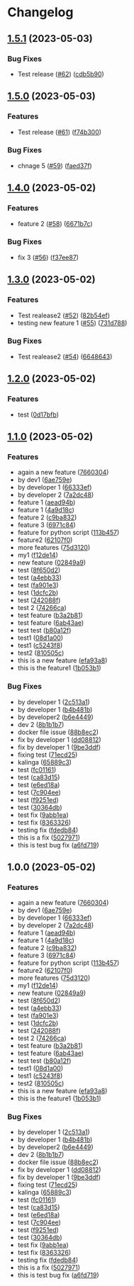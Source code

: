 # Changelog

## [1.5.1](https://github.com/kalingaru48/sample_.net_app/compare/v1.5.0...v1.5.1) (2023-05-03)


### Bug Fixes

* Test release ([#62](https://github.com/kalingaru48/sample_.net_app/issues/62)) ([cdb5b90](https://github.com/kalingaru48/sample_.net_app/commit/cdb5b9037f7ea8af7859a55ced834935bff7f1e8))

## [1.5.0](https://github.com/kalingaru48/sample_.net_app/compare/v1.4.0...v1.5.0) (2023-05-03)


### Features

* Test release ([#61](https://github.com/kalingaru48/sample_.net_app/issues/61)) ([f74b300](https://github.com/kalingaru48/sample_.net_app/commit/f74b3007fd4d17e94aeddaba9db6bc529004d804))


### Bug Fixes

* chnage 5 ([#59](https://github.com/kalingaru48/sample_.net_app/issues/59)) ([faed37f](https://github.com/kalingaru48/sample_.net_app/commit/faed37fb1a395b8e3653794a428136e2b6465e4c))

## [1.4.0](https://github.com/kalingaru48/sample_.net_app/compare/v1.3.0...v1.4.0) (2023-05-02)


### Features

* feature 2 ([#58](https://github.com/kalingaru48/sample_.net_app/issues/58)) ([6671b7c](https://github.com/kalingaru48/sample_.net_app/commit/6671b7cb580783f2fc6381cbd23ab0e084d54c04))


### Bug Fixes

* fix 3 ([#56](https://github.com/kalingaru48/sample_.net_app/issues/56)) ([f37ee87](https://github.com/kalingaru48/sample_.net_app/commit/f37ee870beb610a74cc7bada06788b5f49a3ceee))

## [1.3.0](https://github.com/kalingaru48/sample_.net_app/compare/v1.2.0...v1.3.0) (2023-05-02)


### Features

* Test realease2 ([#52](https://github.com/kalingaru48/sample_.net_app/issues/52)) ([82b54ef](https://github.com/kalingaru48/sample_.net_app/commit/82b54ef95d45e78d66045fad46e902ea8151d952))
* testing new feature 1 ([#55](https://github.com/kalingaru48/sample_.net_app/issues/55)) ([731d788](https://github.com/kalingaru48/sample_.net_app/commit/731d788d1dd1991d3fd43b9ec29b1509fe77f299))


### Bug Fixes

* Test realease2 ([#54](https://github.com/kalingaru48/sample_.net_app/issues/54)) ([6648643](https://github.com/kalingaru48/sample_.net_app/commit/664864341d58a30124efbc223760574692c016f3))

## [1.2.0](https://github.com/kalingaru48/sample_.net_app/compare/v1.1.0...v1.2.0) (2023-05-02)


### Features

* test ([0d17bfb](https://github.com/kalingaru48/sample_.net_app/commit/0d17bfb239a2fe1a4f404c590d425f6473ad85ce))

## [1.1.0](https://github.com/kalingaru48/sample_.net_app/compare/v1.0.0...v1.1.0) (2023-05-02)


### Features

* again a new feature ([7660304](https://github.com/kalingaru48/sample_.net_app/commit/7660304cbc75895feeaafdd9d5f7584b79913879))
* by dev1 ([6ae759e](https://github.com/kalingaru48/sample_.net_app/commit/6ae759e052b86577b8a941d2e7910355cdd3b287))
* by developer 1 ([66333ef](https://github.com/kalingaru48/sample_.net_app/commit/66333ef3c19e8eb73a5c4f2edae5b0c4e6ae0989))
* by developer 2 ([7a2dc48](https://github.com/kalingaru48/sample_.net_app/commit/7a2dc480149d0f03756c930f0c267aeb38efc8fb))
* feature 1 ([aead94b](https://github.com/kalingaru48/sample_.net_app/commit/aead94b5f77d7aeacb119b788afd1ff4ec6635c3))
* feature 1 ([4a9d18c](https://github.com/kalingaru48/sample_.net_app/commit/4a9d18c5988280c437b5772bdabad47aec9fcb9c))
* feature 2 ([c9ba832](https://github.com/kalingaru48/sample_.net_app/commit/c9ba83278b4b034979835e44be0e881b685befed))
* feature 3 ([6971c84](https://github.com/kalingaru48/sample_.net_app/commit/6971c84b4ff5b2c524ff54542b92b0d95539fc65))
* feature for python script ([113b457](https://github.com/kalingaru48/sample_.net_app/commit/113b4574bcf8220dc3a48475ac457ef9ac702297))
* feature2 ([62107f0](https://github.com/kalingaru48/sample_.net_app/commit/62107f01ab07ac06637bbc2e62dcfc80b0bf14f5))
* more features ([75d3120](https://github.com/kalingaru48/sample_.net_app/commit/75d3120f540eb8883e78b09507669ed7821ff24d))
* my1 ([f12de14](https://github.com/kalingaru48/sample_.net_app/commit/f12de14b0523eda1e48641134d5253d35fc3a56f))
* new feature ([02849a9](https://github.com/kalingaru48/sample_.net_app/commit/02849a9b14235a4255b27d080abb9d6fe69d91fd))
* test ([8f650d2](https://github.com/kalingaru48/sample_.net_app/commit/8f650d2c11dc99defd7ef070b47e93cbfaa10600))
* test ([a4ebb33](https://github.com/kalingaru48/sample_.net_app/commit/a4ebb33ca3b006ab4f5b8ddf859499572e55224a))
* test ([fa901e3](https://github.com/kalingaru48/sample_.net_app/commit/fa901e37716d58392b9b88ff53ec418a384d419b))
* test ([1dcfc2b](https://github.com/kalingaru48/sample_.net_app/commit/1dcfc2bde367b61bc95ff9817b4a476b9025c916))
* test ([242088f](https://github.com/kalingaru48/sample_.net_app/commit/242088ff875c0b712bdc552abdb54c775206d70f))
* test 2 ([74266ca](https://github.com/kalingaru48/sample_.net_app/commit/74266ca8ff85f429290967d1540e14986d230a4c))
* test feature ([b3a2b81](https://github.com/kalingaru48/sample_.net_app/commit/b3a2b817ae6727291bba54b0c587cceeaddd4ce8))
* test feature ([6ab43ae](https://github.com/kalingaru48/sample_.net_app/commit/6ab43aea8ff4e32846b8131dba7a420d7eca4c21))
* test test ([b80a12f](https://github.com/kalingaru48/sample_.net_app/commit/b80a12f8b671387091948b9368be764e1eb7bcbe))
* test1 ([08d1a00](https://github.com/kalingaru48/sample_.net_app/commit/08d1a0084f2179504de8858fce936da509138a07))
* test1 ([c5243f8](https://github.com/kalingaru48/sample_.net_app/commit/c5243f8e2336347ae3446a4fabb8564375018e51))
* test2 ([810505c](https://github.com/kalingaru48/sample_.net_app/commit/810505c9dfb18050f5939cfe7582cd101775ce3a))
* this is a new feature ([efa93a8](https://github.com/kalingaru48/sample_.net_app/commit/efa93a8993688be4d2fa751ea400cdb4fc8842bf))
* this is the feature1 ([1b053b1](https://github.com/kalingaru48/sample_.net_app/commit/1b053b10a389abeec676178d4f53f7ff2bdcaedd))


### Bug Fixes

* by developer 1 ([2c513a1](https://github.com/kalingaru48/sample_.net_app/commit/2c513a102656c8d07987e7d3e2d4ab7a2738691d))
* by developer 1 ([b4b481b](https://github.com/kalingaru48/sample_.net_app/commit/b4b481b90da7cd32cb9b3a070aea024396fa5842))
* by developer2 ([b6e4449](https://github.com/kalingaru48/sample_.net_app/commit/b6e444958d3e3d84026fa2927cda5a7659df5545))
* dev 2 ([8b1b1b7](https://github.com/kalingaru48/sample_.net_app/commit/8b1b1b72653cfff7b31c274dfcebc5cb0fd4c467))
* docker file issue ([88b8ec2](https://github.com/kalingaru48/sample_.net_app/commit/88b8ec2fec8fa1700cc49d32772743a56c745fa6))
* fix by developer 1 ([dd08812](https://github.com/kalingaru48/sample_.net_app/commit/dd08812b78042eb5c702a3ebfba63f18260b0b88))
* fix by developer 1 ([9be3ddf](https://github.com/kalingaru48/sample_.net_app/commit/9be3ddf95cfda63d70557063994833bc8fdc11d4))
* fixing test ([71ecd25](https://github.com/kalingaru48/sample_.net_app/commit/71ecd25f73cf5ddc8dff6e6c799494922d14ff9c))
* kalinga ([65889c3](https://github.com/kalingaru48/sample_.net_app/commit/65889c383138db0b5929dbea86617fed654dd5de))
* test ([fc01161](https://github.com/kalingaru48/sample_.net_app/commit/fc01161cd075e77e24f23c1dc28ce98645d22e09))
* test ([ca83d15](https://github.com/kalingaru48/sample_.net_app/commit/ca83d15cf2acb7be95dbc0d1fe5111d6bc7df1e8))
* test ([e6ed18a](https://github.com/kalingaru48/sample_.net_app/commit/e6ed18a18a5408f9be68618d0118b69323269e4e))
* test ([7c904ee](https://github.com/kalingaru48/sample_.net_app/commit/7c904eebd25a7e407ee820e22f8657c4dd3bdc49))
* test ([f9251ed](https://github.com/kalingaru48/sample_.net_app/commit/f9251ede7e4dd9852e295d629d2e31ccf51bd47d))
* test ([30364db](https://github.com/kalingaru48/sample_.net_app/commit/30364db37de42d0f7bed970768646ba31ce91124))
* test fix ([9abb1ea](https://github.com/kalingaru48/sample_.net_app/commit/9abb1ea9ec1947913d30120487ab3998b2bd0586))
* test fix ([8363326](https://github.com/kalingaru48/sample_.net_app/commit/8363326a6ce0b108764e64033c4e12a0e76481f9))
* testing fix ([fdedb84](https://github.com/kalingaru48/sample_.net_app/commit/fdedb845bae29fdffa73fc9a197dac4f3eb24349))
* this is a fix ([5027971](https://github.com/kalingaru48/sample_.net_app/commit/50279713e25b702ad5200c0fb1b6cf64f3884e83))
* this is test bug fix ([a6fd719](https://github.com/kalingaru48/sample_.net_app/commit/a6fd719f1b98aadd2e110c98b0a7f5966872c742))

## 1.0.0 (2023-05-02)


### Features

* again a new feature ([7660304](https://github.com/kalingaru48/sample_.net_app/commit/7660304cbc75895feeaafdd9d5f7584b79913879))
* by dev1 ([6ae759e](https://github.com/kalingaru48/sample_.net_app/commit/6ae759e052b86577b8a941d2e7910355cdd3b287))
* by developer 1 ([66333ef](https://github.com/kalingaru48/sample_.net_app/commit/66333ef3c19e8eb73a5c4f2edae5b0c4e6ae0989))
* by developer 2 ([7a2dc48](https://github.com/kalingaru48/sample_.net_app/commit/7a2dc480149d0f03756c930f0c267aeb38efc8fb))
* feature 1 ([aead94b](https://github.com/kalingaru48/sample_.net_app/commit/aead94b5f77d7aeacb119b788afd1ff4ec6635c3))
* feature 1 ([4a9d18c](https://github.com/kalingaru48/sample_.net_app/commit/4a9d18c5988280c437b5772bdabad47aec9fcb9c))
* feature 2 ([c9ba832](https://github.com/kalingaru48/sample_.net_app/commit/c9ba83278b4b034979835e44be0e881b685befed))
* feature 3 ([6971c84](https://github.com/kalingaru48/sample_.net_app/commit/6971c84b4ff5b2c524ff54542b92b0d95539fc65))
* feature for python script ([113b457](https://github.com/kalingaru48/sample_.net_app/commit/113b4574bcf8220dc3a48475ac457ef9ac702297))
* feature2 ([62107f0](https://github.com/kalingaru48/sample_.net_app/commit/62107f01ab07ac06637bbc2e62dcfc80b0bf14f5))
* more features ([75d3120](https://github.com/kalingaru48/sample_.net_app/commit/75d3120f540eb8883e78b09507669ed7821ff24d))
* my1 ([f12de14](https://github.com/kalingaru48/sample_.net_app/commit/f12de14b0523eda1e48641134d5253d35fc3a56f))
* new feature ([02849a9](https://github.com/kalingaru48/sample_.net_app/commit/02849a9b14235a4255b27d080abb9d6fe69d91fd))
* test ([8f650d2](https://github.com/kalingaru48/sample_.net_app/commit/8f650d2c11dc99defd7ef070b47e93cbfaa10600))
* test ([a4ebb33](https://github.com/kalingaru48/sample_.net_app/commit/a4ebb33ca3b006ab4f5b8ddf859499572e55224a))
* test ([fa901e3](https://github.com/kalingaru48/sample_.net_app/commit/fa901e37716d58392b9b88ff53ec418a384d419b))
* test ([1dcfc2b](https://github.com/kalingaru48/sample_.net_app/commit/1dcfc2bde367b61bc95ff9817b4a476b9025c916))
* test ([242088f](https://github.com/kalingaru48/sample_.net_app/commit/242088ff875c0b712bdc552abdb54c775206d70f))
* test 2 ([74266ca](https://github.com/kalingaru48/sample_.net_app/commit/74266ca8ff85f429290967d1540e14986d230a4c))
* test feature ([b3a2b81](https://github.com/kalingaru48/sample_.net_app/commit/b3a2b817ae6727291bba54b0c587cceeaddd4ce8))
* test feature ([6ab43ae](https://github.com/kalingaru48/sample_.net_app/commit/6ab43aea8ff4e32846b8131dba7a420d7eca4c21))
* test test ([b80a12f](https://github.com/kalingaru48/sample_.net_app/commit/b80a12f8b671387091948b9368be764e1eb7bcbe))
* test1 ([08d1a00](https://github.com/kalingaru48/sample_.net_app/commit/08d1a0084f2179504de8858fce936da509138a07))
* test1 ([c5243f8](https://github.com/kalingaru48/sample_.net_app/commit/c5243f8e2336347ae3446a4fabb8564375018e51))
* test2 ([810505c](https://github.com/kalingaru48/sample_.net_app/commit/810505c9dfb18050f5939cfe7582cd101775ce3a))
* this is a new feature ([efa93a8](https://github.com/kalingaru48/sample_.net_app/commit/efa93a8993688be4d2fa751ea400cdb4fc8842bf))
* this is the feature1 ([1b053b1](https://github.com/kalingaru48/sample_.net_app/commit/1b053b10a389abeec676178d4f53f7ff2bdcaedd))


### Bug Fixes

* by developer 1 ([2c513a1](https://github.com/kalingaru48/sample_.net_app/commit/2c513a102656c8d07987e7d3e2d4ab7a2738691d))
* by developer 1 ([b4b481b](https://github.com/kalingaru48/sample_.net_app/commit/b4b481b90da7cd32cb9b3a070aea024396fa5842))
* by developer2 ([b6e4449](https://github.com/kalingaru48/sample_.net_app/commit/b6e444958d3e3d84026fa2927cda5a7659df5545))
* dev 2 ([8b1b1b7](https://github.com/kalingaru48/sample_.net_app/commit/8b1b1b72653cfff7b31c274dfcebc5cb0fd4c467))
* docker file issue ([88b8ec2](https://github.com/kalingaru48/sample_.net_app/commit/88b8ec2fec8fa1700cc49d32772743a56c745fa6))
* fix by developer 1 ([dd08812](https://github.com/kalingaru48/sample_.net_app/commit/dd08812b78042eb5c702a3ebfba63f18260b0b88))
* fix by developer 1 ([9be3ddf](https://github.com/kalingaru48/sample_.net_app/commit/9be3ddf95cfda63d70557063994833bc8fdc11d4))
* fixing test ([71ecd25](https://github.com/kalingaru48/sample_.net_app/commit/71ecd25f73cf5ddc8dff6e6c799494922d14ff9c))
* kalinga ([65889c3](https://github.com/kalingaru48/sample_.net_app/commit/65889c383138db0b5929dbea86617fed654dd5de))
* test ([fc01161](https://github.com/kalingaru48/sample_.net_app/commit/fc01161cd075e77e24f23c1dc28ce98645d22e09))
* test ([ca83d15](https://github.com/kalingaru48/sample_.net_app/commit/ca83d15cf2acb7be95dbc0d1fe5111d6bc7df1e8))
* test ([e6ed18a](https://github.com/kalingaru48/sample_.net_app/commit/e6ed18a18a5408f9be68618d0118b69323269e4e))
* test ([7c904ee](https://github.com/kalingaru48/sample_.net_app/commit/7c904eebd25a7e407ee820e22f8657c4dd3bdc49))
* test ([f9251ed](https://github.com/kalingaru48/sample_.net_app/commit/f9251ede7e4dd9852e295d629d2e31ccf51bd47d))
* test ([30364db](https://github.com/kalingaru48/sample_.net_app/commit/30364db37de42d0f7bed970768646ba31ce91124))
* test fix ([9abb1ea](https://github.com/kalingaru48/sample_.net_app/commit/9abb1ea9ec1947913d30120487ab3998b2bd0586))
* test fix ([8363326](https://github.com/kalingaru48/sample_.net_app/commit/8363326a6ce0b108764e64033c4e12a0e76481f9))
* testing fix ([fdedb84](https://github.com/kalingaru48/sample_.net_app/commit/fdedb845bae29fdffa73fc9a197dac4f3eb24349))
* this is a fix ([5027971](https://github.com/kalingaru48/sample_.net_app/commit/50279713e25b702ad5200c0fb1b6cf64f3884e83))
* this is test bug fix ([a6fd719](https://github.com/kalingaru48/sample_.net_app/commit/a6fd719f1b98aadd2e110c98b0a7f5966872c742))

